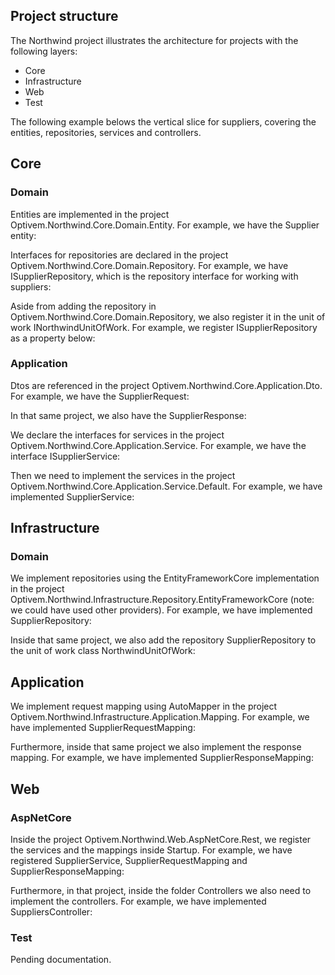 ## Project structure

The Northwind project illustrates the architecture for projects with the following layers:
* Core
* Infrastructure
* Web
* Test

The following example belows the vertical slice for suppliers, covering the entities, repositories, services and controllers.

## Core

### Domain

Entities are implemented in the project Optivem.Northwind.Core.Domain.Entity. For example, we have the Supplier entity:

<script src="https://gist-it.appspot.com/github/optivem/northwind-dotnetcore/blob/master/src/Core/Domain/Entity/Supplier.cs"></script>

Interfaces for repositories are declared in the project Optivem.Northwind.Core.Domain.Repository. For example, we have ISupplierRepository, which is the repository interface for working with suppliers:

<script src="https://gist-it.appspot.com/github/optivem/northwind-dotnetcore/blob/master/src/Core/Domain/Repository/ISupplierRepository.cs"></script>

Aside from adding the repository in Optivem.Northwind.Core.Domain.Repository, we also register it in the unit of work INorthwindUnitOfWork. For example, we register ISupplierRepository as a property below:

<script src="https://gist-it.appspot.com/github/optivem/northwind-dotnetcore/blob/master/src/Core/Domain/Repository/INorthwindUnitOfWork.cs"></script>

### Application

Dtos are referenced in the project Optivem.Northwind.Core.Application.Dto. For example, we have the SupplierRequest:

<script src="https://gist-it.appspot.com/github/optivem/northwind-dotnetcore/blob/master/src/Core/Application/Dto/SupplierRequest.cs"></script>

In that same project, we also have the SupplierResponse:

<script src="https://gist-it.appspot.com/github/optivem/northwind-dotnetcore/blob/master/src/Core/Application/Dto/SupplierResponse.cs"></script>

We declare the interfaces for services in the project Optivem.Northwind.Core.Application.Service. For example, we have the interface ISupplierService:

<script src="https://gist-it.appspot.com/github/optivem/northwind-dotnetcore/blob/master/src/Core/Application/Service/ISupplierService.cs"></script>

Then we need to implement the services in the project Optivem.Northwind.Core.Application.Service.Default. For example, we have implemented SupplierService:

<script src="https://gist-it.appspot.com/github/optivem/northwind-dotnetcore/blob/master/src/Core/Application/Service.Default/SupplierService.cs"></script>

## Infrastructure

### Domain

We implement repositories using the EntityFrameworkCore implementation in the project Optivem.Northwind.Infrastructure.Repository.EntityFrameworkCore (note: we could have used other providers). For example, we have implemented SupplierRepository:

<script src="https://gist-it.appspot.com/github/optivem/northwind-dotnetcore/blob/master/src/Infrastructure/Domain/Repository.EntityFrameworkCore/Repositories/SupplierRepository.cs"></script>

Inside that same project, we also add the repository SupplierRepository to the unit of work class NorthwindUnitOfWork:

<script src="https://gist-it.appspot.com/github/optivem/northwind-dotnetcore/blob/master/src/Infrastructure/Domain/Repository.EntityFrameworkCore/NorthwindUnitOfWork.cs"></script>

## Application

We implement request mapping using AutoMapper in the project Optivem.Northwind.Infrastructure.Application.Mapping. For example, we have implemented SupplierRequestMapping:

<script src="https://gist-it.appspot.com/github/optivem/northwind-dotnetcore/blob/master/src/Infrastructure/Application/Mapping.AutoMapper/SupplierRequestMapping.cs"></script>

Furthermore, inside that same project we also implement the response mapping. For example, we have implemented SupplierResponseMapping:

<script src="https://gist-it.appspot.com/github/optivem/northwind-dotnetcore/blob/master/src/Infrastructure/Application/Mapping.AutoMapper/SupplierResponseMapping.cs"></script>

## Web

### AspNetCore

Inside the project Optivem.Northwind.Web.AspNetCore.Rest, we register the services and the mappings inside Startup. For example, we have registered SupplierService, SupplierRequestMapping and SupplierResponseMapping:

<script src="https://gist-it.appspot.com/github/optivem/northwind-dotnetcore/blob/master/src/Web/AspNetCore/Rest/Startup.cs"></script>

Furthermore, in that project, inside the folder Controllers we also need to implement the controllers. For example, we have implemented SuppliersController:

<script src="https://gist-it.appspot.com/github/optivem/northwind-dotnetcore/blob/master/src/Web/AspNetCore/Rest/Controllers/SuppliersController.cs"></script>


### Test

Pending documentation.